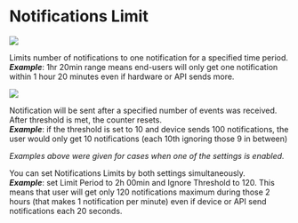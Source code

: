 # Notifications Limit

![](https://raw.githubusercontent.com/blynkkk/docs/main/.gitbook/assets/limit_period.png)

Limits number of notifications to one notification for a specified time period.  
_**Example**_: 1hr 20min range means end-users will only get one notification within 1 hour 20 minutes even if hardware or API sends more.

![](https://raw.githubusercontent.com/blynkkk/docs/main/.gitbook/assets/ignore_treshold.png)

Notification will be sent after a specified number of events was received. After threshold is met, the counter resets.  
_**Example**_: if the threshold is set to 10 and device sends 100 notifications, the user would only get 10 notifications \(each 10th ignoring those 9 in between\)

_Examples above were given for cases when one of the settings is enabled._  
  
You can set Notifications Limits by both settings simultaneously.  
_**Example**_: set Limit Period to 2h 00min and Ignore Threshold to 120. This means that user will get only 120 notifications maximum during those 2 hours \(that makes 1 notification per minute\) even if device or API send notifications each 20 seconds.



